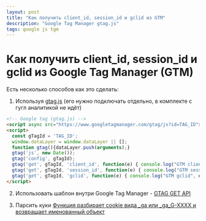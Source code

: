 ```yaml
---
layout: post
title: "Как получить client_id, session_id и gclid из GTM"
description: "Google Tag Manager gtag.js"
tags: google js tgm
---
```


# Как получить client_id, session_id и gclid из Google Tag Manager (GTM)

Есть несколько способов как это сделать:

1. Используя [gtag.js](https://developers.google.com/tag-platform/gtagjs) (его нужно подключать отдельно, в комплекте с гугл аналитикой не идёт)
```html
<!-- Google tag (gtag.js) -->
<script async src="https://www.googletagmanager.com/gtag/js?id=TAG_ID"></script>
<script>
  const gTagId = 'TAG_ID';
  window.dataLayer = window.dataLayer || [];
  function gtag(){dataLayer.push(arguments);}
  gtag('js', new Date());
  gtag('config', gTagId);
  gtag('get', gTagId, 'client_id', function(e) { console.log("GTM client_id", e); });
  gtag('get', gTagId, 'session_id', function(e) { console.log("GTM session_id", e); });
  gtag('get', gTagId, 'gclid', function(e) { console.log("GTM gclid", e); });
</script>
```

2. Использовать шаблон внутри Google Tag Manager - [GTAG GET API](https://www.simoahava.com/custom-templates/gtag-get-api/)

3. Парсить куки [Функция разбирает cookie вида _ga или _ga_G-XXXX и возвращает именованный объект](/assets/blog/gtm/parseGaCookie.js)